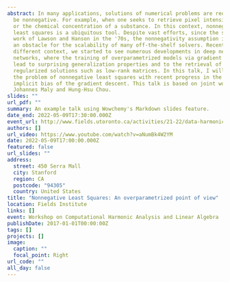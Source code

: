 ```yaml
---
abstract: In many applications, solutions of numerical problems are required to
  be nonnegative. For example, when one seeks to retrieve pixel intensity values
  or the chemical concentration of a substance. In this context, nonnegative
  least squares is a ubiquitous tool. Despite vast efforts, since the seminal
  work of Lawson and Hanson in the '70s, the nonnegativity assumption is still
  an obstacle for the scalability of many off-the-shelf solvers. Recently, in a
  different context, we started to see numerous developments in deep neural
  networks, where the training of overparametrized models via gradient descent
  lead to surprising generalization properties and to the retrieval of
  regularized solutions such as low-rank matrices. In this talk, I will connect
  the problem of nonnegative least squares with recent progress in the field of
  implicit bias of the gradient descent. This talk is based on joint work with
  Johannes Maly and Hung-Hsu Chou.
slides: ""
url_pdf: ""
summary: An example talk using Wowchemy's Markdown slides feature.
date_end: 2022-05-09T17:30:00.000Z
event_url: http://www.fields.utoronto.ca/activities/21-22/data-harmonic
authors: []
url_video: https://www.youtube.com/watch?v=aNumBk4W2YM
date: 2022-05-09T17:00:00.000Z
featured: false
url_slides: ""
address:
  street: 450 Serra Mall
  city: Stanford
  region: CA
  postcode: "94305"
  country: United States
title: "Nonnegative Least Squares: An overparametrized point of view"
location: Fields Institute
links: []
event: Workshop on Computational Harmonic Analysis and Linear Algebra
publishDate: 2017-01-01T00:00:00Z
tags: []
projects: []
image:
  caption: ""
  focal_point: Right
url_code: ""
all_day: false
---
```

